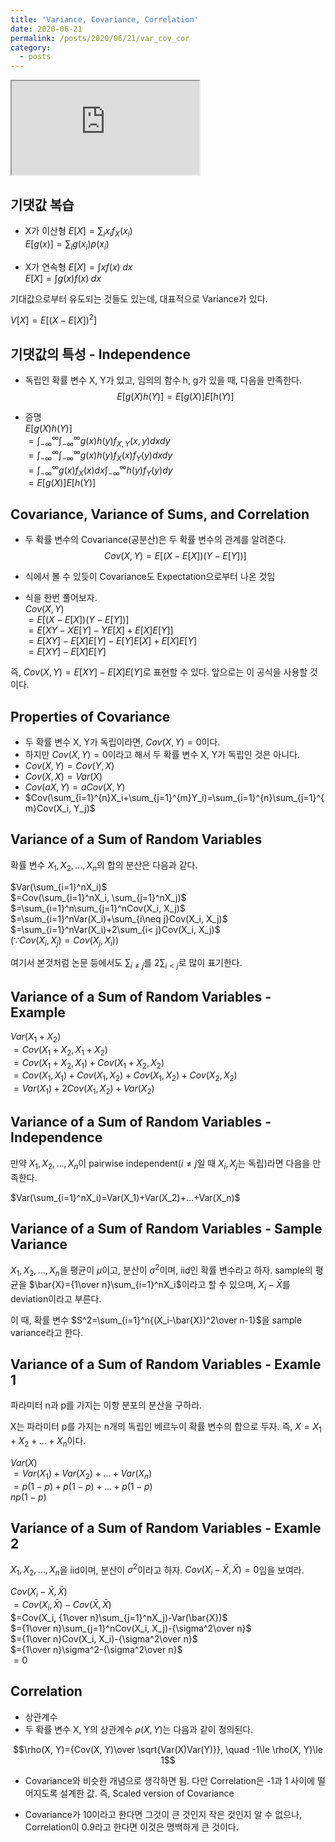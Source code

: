 ```yaml
---
title: 'Variance, Covariance, Correlation'
date: 2020-06-21
permalink: /posts/2020/06/21/var_cov_cor
category:
  - posts
---
```


<iframe src="https://www.youtube.com/embed/dpnDuSPM1XU"> </iframe>

## 기댓값 복습
- X가 이산형
$E[X]=\sum_ix_if_X(x_i)$  
$E[g(x)]=\sum_ig(x_i)p(x_i)$  

- X가 연속형
$E[X]=\int xf(x)\;dx$  
$E[X]=\int g(x)f(x)\;dx$  

기대값으로부터 유도되는 것들도 있는데, 대표적으로 Variance가 있다.

$V[X]=E[(X-E[X])^2]$  

## 기댓값의 특성 - Independence
- 독립인 확률 변수 X, Y가 있고, 임의의 함수 h, g가 있을 때, 다음을 만족한다.
$$E[g(X)h(Y)]=E[g(X)]E[h(Y)]$$

- 증명  
$E[g(X)h(Y)]$  
$=\int_{-\infty}^{\infty}\int_{-\infty}^{\infty}g(x)h(y)f_{X,Y}(x,y)dxdy$  
$=\int_{-\infty}^{\infty}\int_{-\infty}^{\infty}g(x)h(y)f_{X}(x)f_{Y}(y)dxdy$  
$=\int_{-\infty}^{\infty}g(x)f_{X}(x)dx\int_{-\infty}^{\infty}h(y)f_{Y}(y)dy$  
$=E[g(X)]E[h(Y)]$  

## Covariance, Variance of Sums, and Correlation
- 두 확률 변수의 Covariance(공분산)은 두 확률 변수의 관계를 알려준다.
$$Cov(X,Y)=E[(X-E[X])(Y-E[Y])]$$

- 식에서 볼 수 있듯이 Covariance도 Expectation으로부터 나온 것임

- 식을 한번 풀어보자.  
$Cov(X,Y)$  
$=E[(X-E[X])(Y-E[Y])]$  
$=E[XY-XE[Y]-YE[X]+E[X]E[Y]]$  
$=E[XY]-E[X]E[Y]-E[Y]E[X]+E[X]E[Y]$  
$=E[XY]-E[X]E[Y]$  

즉, $Cov(X,Y)=E[XY]-E[X]E[Y]$로 표현할 수 있다. 앞으로는 이 공식을 사용할 것이다.

## Properties of Covariance
- 두 확률 변수 X, Y가 독립이라면, $Cov(X, Y)=0$이다.
- 하지만 $Cov(X, Y)=0$이라고 해서 두 확률 변수 X, Y가 독립인 것은 아니다.
- $Cov(X,Y)=Cov(Y,X)$
- $Cov(X,X)=Var(X)$
- $Cov(aX,Y)=aCov(X,Y)$
- $Cov(\sum_{i=1}^{n}X_i+\sum_{j=1}^{m}Y_i)=\sum_{i=1}^{n}\sum_{j=1}^{m}Cov(X_i, Y_j)$

## Variance of a Sum of Random Variables
확률 변수 $X_1, X_2, ..., X_n$의 합의 분산은 다음과 같다.

$Var(\sum_{i=1}^nX_i)$  
$=Cov(\sum_{i=1}^nX_i, \sum_{j=1}^nX_j)$  
$=\sum_{i=1}^n\sum_{j=1}^nCov(X_i, X_j)$  
$=\sum_{i=1}^nVar(X_i)+\sum_{i\neq j}Cov(X_i, X_j)$  
$=\sum_{i=1}^nVar(X_i)+2\sum_{i< j}Cov(X_i, X_j)$  
$(\because Cov(X_i, X_j)=Cov(X_j, X_i))$  

여기서 본것처럼 논문 등에서도 $\sum_{i\neq j}$를 $2\sum_{i< j}$로 많이 표기한다.

## Variance of a Sum of Random Variables - Example
$Var(X_1+X_2)$  
$=Cov(X_1+X_2, X_1+X_2)$  
$=Cov(X_1+X_2, X_1)+Cov(X_1+X_2, X_2)$  
$=Cov(X_1, X_1)+Cov(X_1, X_2)+Cov(X_1, X_2)+Cov(X_2, X_2)$  
$=Var(X_1)+2Cov(X_1,X_2)+Var(X_2)$  

## Variance of a Sum of Random Variables - Independence
만약 $X_1, X_2, ..., X_n$이 pairwise independent($i\neq j$일 때 $X_i, X_j$는 독립)라면 다음을 만족한다.

$Var(\sum_{i=1}^nX_i)=Var(X_1)+Var(X_2)+...+Var(X_n)$  

## Variance of a Sum of Random Variables - Sample Variance
$X_1, X_2, ..., X_n$을 평균이 $\mu$이고, 분산이 $\sigma^2$이며, iid인 확률 변수라고 하자. sample의 평균을 $\bar{X}={1\over n}\sum_{i=1}^nX_i$이라고 할 수 있으며, $X_i-\bar{X}$를 deviation이라고 부른다.

이 때, 확률 변수 $S^2=\sum_{i=1}^n{(X_i-\bar{X})^2\over n-1}$을 sample variance라고 한다.

## Variance of a Sum of Random Variables - Examle 1
파라미터 n과 p를 가지는 이항 분포의 분산을 구하라.

X는 파라미터 p를 가지는 n개의 독립인 베르누이 확률 변수의 합으로 두자. 즉, $X=X_1+X_2+...+X_n$이다.

$Var(X)$  
$=Var(X_1)+Var(X_2)+...+Var(X_n)$  
$=p(1-p)+p(1-p)+...+p(1-p)$  
$np(1-p)$  

## Variance of a Sum of Random Variables - Examle 2
$X_1, X_2, ..., X_n$을 iid이며, 분산이 $\sigma^2$이라고 하자. $Cov(X_i-\bar{X}, \bar{X})=0$임을 보여라.

$Cov(X_i-\bar{X}, \bar{X})$  
$=Cov(X_i, \bar{X})-Cov(\bar{X},\bar{X})$  
$=Cov(X_i, {1\over n}\sum_{j=1}^nX_j)-Var(\bar{X})$  
$={1\over n}\sum_{j=1}^nCov(X_i, X_j)-{\sigma^2\over n}$  
$={1\over n}Cov(X_i, X_i)-{\sigma^2\over n}$  
$={1\over n}\sigma^2-{\sigma^2\over n}$  
$=0$  

## Correlation
- 상관계수
- 두 확률 변수 X, Y의 상관계수 $\rho(X, Y)$는 다음과 같이 정의된다.

$$\rho(X, Y)={Cov(X, Y)\over \sqrt{Var(X)Var(Y)}}, \quad -1\le \rho(X, Y)\le 1$$

- Covariance와 비슷한 개념으로 생각하면 됨. 다만 Correlation은 -1과 1 사이에 떨어지도록 설계한 값. 즉, Scaled version of Covariance

- Covariance가 10이라고 한다면 그것이 큰 것인지 작은 것인지 알 수 없으나, Correlation이 0.9라고 한다면 이것은 명백하게 큰 것이다.
